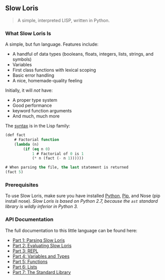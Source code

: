 ## Slow Loris

> A simple, interpreted LISP, written in Python.

### What Slow Loris Is

A simple, but fun language. Features include:

- A handful of data types (booleans, floats, integers, lists, strings, and symbols)
- Variables
- First class functions with lexical scoping
- Basic error handling
- A nice, homemade-quality feeling

Initially, it will *not* have:

- A proper type system
- Good performance
- keyword function arguments
- And much, much more

The [syntax](parts/language.md) is in the Lisp family:

```lisp
(def fact 
    # Factorial function
    (lambda (n) 
        (if (eq n 0) 
            1 # Factorial of 0 is 1
            (* n (fact (- n 1))))))

# When parsing the file, the last statement is returned
(fact 5)
```

### Prerequisites

To use Slow Loris, make sure you have installed [Python](http://www.python.org/), [Pip](https://pypi.python.org/pypi/pip), and Nose (pip install nose). 
*Slow Loris is based on Python 2.7, because the `ast` standard library is wildly inferior in Python 3.*

### API Documentation

The full documentation to this little language can be found here:

- [Part 1: Parsing Slow Loris](parts/1.md)
- [Part 2: Evaluating Slow Loris](parts/2.md)
- [Part 3: REPL](parts/3.md)
- [Part 4: Variables and Types](parts/4.md)
- [Part 5: Functions](parts/5.md)
- [Part 6: Lists](parts/6.md)
- [Part 7: The Standard Library](parts/7.md)
